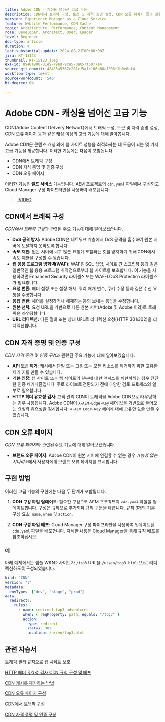 ```yaml
---
title: Adobe CDN - 캐싱을 넘어선 고급 기능
description: CDN에서 트래픽 구성, 토큰 및 자격 증명 설정, CDN 오류 페이지 등과 같은 캐싱을 넘어선 Adobe CDN의 고급 기능에 대해 알아봅니다.
version: Experience Manager as a Cloud Service
feature: Website Performance, CDN Cache
topic: Architecture, Performance, Content Management
role: Developer, Architect, User, Leader
level: Beginner
doc-type: Article
duration: 0
last-substantial-update: 2024-08-21T00:00:00Z
jira: KT-15123
thumbnail: KT-15123.jpeg
exl-id: 8948a900-01e9-49ed-9ce5-3a057f5077e4
source-git-commit: 48433a5367c281cf5a1c106b08a1306f1b0e8ef4
workflow-type: tm+mt
source-wordcount: '546'
ht-degree: 0%

---
```


# Adobe CDN - 캐싱을 넘어선 고급 기능

CDN(Adobe Content Delivery Network)에서 트래픽 구성, 토큰 및 자격 증명 설정, CDN 오류 페이지 등과 같은 캐싱 이상의 고급 기능에 대해 알아봅니다.

Adobe CDN은 콘텐츠 캐싱 외에 웹 사이트 성능을 최적화하는 데 도움이 되는 몇 가지 고급 기능을 제공합니다. 이러한 기능에는 다음이 포함됩니다.

- CDN에서 트래픽 구성
- CDN 자격 증명 및 인증 구성
- CDN 오류 페이지

이러한 기능은 **셀프 서비스** 기능입니다. AEM 프로젝트의 `cdn.yaml` 파일에서 구성되고 Cloud Manager 구성 파이프라인을 사용하여 배포됩니다.

>[!VIDEO](https://video.tv.adobe.com/v/3440279?quality=12&learn=on&captions=kor)

## CDN에서 트래픽 구성

_CDN에서 트래픽 구성_&#x200B;과 관련된 주요 기능에 대해 알아보겠습니다.

- **DoS 공격 방지:** Adobe CDN은 네트워크 계층에서 DoS 공격을 흡수하여 원본 서버에 도달하지 못하도록 합니다.
- **속도 제한:** 원본 서버에 너무 많은 요청이 포함되는 것을 방지하기 위해 CDN에서 속도 제한을 구성할 수 있습니다.
- **웹 응용 프로그램 방화벽(WAF):** WAF은 SQL 삽입, 사이트 간 스크립팅 등과 같은 일반적인 웹 응용 프로그램 취약점으로부터 웹 사이트를 보호합니다. 이 기능을 사용하려면 Enhanced Security 라이센스 또는 WAF-DDoS Protection 라이센스가 필요합니다.
- **요청 변환:** 헤더 설정 또는 설정 해제, 쿼리 매개 변수, 쿠키 수정 등과 같은 수신 요청을 수정합니다.
- **응답 변환:** 헤더를 설정하거나 해제하는 등의 보내는 응답을 수정합니다.
- **원본 선택:** 요청 URL을 기반으로 다른 원본 서버(Adobe 및 Adobe 이외)로 트래픽을 라우팅합니다.
- **URL 리디렉션:** 다른 절대 또는 상대 URL로 리디렉션 요청(HTTP 301/302)을 리디렉션합니다.

## CDN 자격 증명 및 인증 구성

_CDN 자격 증명 및 인증 구성_&#x200B;과 관련된 주요 기능에 대해 알아보겠습니다.

- **API 토큰 제거**: 캐시에서 단일 또는 그룹 또는 모든 리소스를 제거하기 위한 고유한 제거 키를 만들 수 있습니다.
- **기본 인증**: 웹 사이트 또는 웹 사이트의 일부에 대한 액세스를 제한하려는 경우 간단한 인증 메커니즘입니다. 주로 라이브로 전환되기 전에 다양한 검토 프로세스의 일부로 필요합니다.
- **HTTP 헤더 유효성 검사**: 고객 관리 CDN이 트래픽을 Adobe CDN으로 라우팅하는 경우 사용됩니다. Adobe CDN이 `X-AEM-Edge-Key` 헤더 값을 기반으로 들어오는 요청의 유효성을 검사합니다. `X-AEM-Edge-Key` 헤더에 대해 고유한 값을 만들 수 있습니다.

## CDN 오류 페이지

_CDN 오류 페이지_&#x200B;와 관련된 주요 기능에 대해 알아보겠습니다.

- **브랜드 오류 페이지**: Adobe CDN이 원본 서버에 연결할 수 없는 경우 _가능성 없는 시나리오_&#x200B;에서 사용자에게 브랜드 오류 페이지를 표시합니다.

## 구현 방법

이러한 고급 기능의 구현에는 다음 두 단계가 포함됩니다.

1. **CDN 구성 파일 업데이트**: 필요한 구성으로 AEM 프로젝트의 `cdn.yaml` 파일을 업데이트합니다. 구성은 규칙으로 추가되며 규칙 구문을 따릅니다. 규칙 3개의 기본 구성 요소: `name`, `when` 및 `action`.

2. **CDN 구성 파일 배포**: Cloud Manager 구성 파이프라인을 사용하여 업데이트된 `cdn.yaml` 파일을 배포합니다. 자세한 내용은 [Cloud Manager을 통해 규칙 배포](https://experienceleague.adobe.com/ko/docs/experience-manager-learn/cloud-service/security/traffic-filter-and-waf-rules/how-to-setup#deploy-rules-through-cloud-manager)를 참조하십시오.

### 예

아래 예제에서는 샘플 WKND 사이트가 `/top3` URL을 `/us/en/top3.html`(으)로 리디렉션하도록 구성되었습니다.

```yaml
kind: "CDN"
version: "1"
metadata:
  envTypes: ["dev", "stage", "prod"]
data:
  redirects:
    rules:
      - name: redirect-top3-adventures
        when: { reqProperty: path, equals: "/top3" }
        action:
          type: redirect
          status: 302
          location: /us/en/top3.html
```

## 관련 자습서

[트래픽 필터 규칙으로 웹 사이트 보호](https://experienceleague.adobe.com/ko/docs/experience-manager-learn/cloud-service/security/traffic-filter-and-waf-rules/overview)

[HTTP 헤더 유효성 검사 CDN 규칙 구성 및 배포](https://experienceleague.adobe.com/ko/docs/experience-manager-learn/cloud-service/content-delivery/custom-domain-names-with-customer-managed-cdn#configure-and-deploy-http-header-validation-cdn-rule)

[CDN 캐시를 제거하는 방법](https://experienceleague.adobe.com/ko/docs/experience-manager-learn/cloud-service/caching/how-to/purge-cache)

[CDN 오류 페이지 구성](https://experienceleague.adobe.com/ko/docs/experience-manager-learn/cloud-service/content-delivery/custom-error-pages#cdn-error-pages)

[CDN에서 트래픽 구성](https://experienceleague.adobe.com/ko/docs/experience-manager-cloud-service/content/implementing/content-delivery/cdn-configuring-traffic#client-side-redirectors)

[CDN 자격 증명 및 인증 구성](https://experienceleague.adobe.com/ko/docs/experience-manager-cloud-service/content/implementing/content-delivery/cdn-credentials-authentication)

